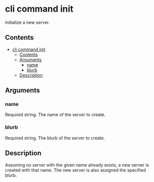 # cli command init

Initialize a new server.

## Contents

- [cli command init](#cli-command-init)
  - [Contents](#contents)
  - [Arguments](#arguments)
    - [name](#name)
    - [blurb](#blurb)
  - [Description](#description)

## Arguments

### name

Required string. The name of the server to create.

### blurb

Required string. The blurb of the server to create.

## Description

Assuming no server with the given name already exists, a new server is created with that name. The new server is also assigned the specified blurb.